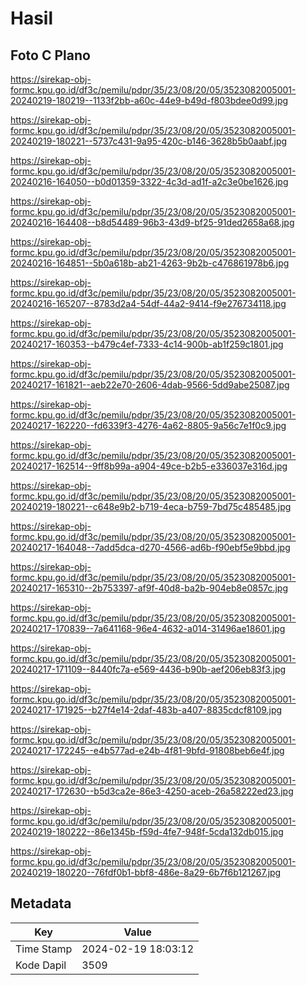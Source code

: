 # Hasil

## Foto C Plano

https://sirekap-obj-formc.kpu.go.id/df3c/pemilu/pdpr/35/23/08/20/05/3523082005001-20240219-180219--1133f2bb-a60c-44e9-b49d-f803bdee0d99.jpg

https://sirekap-obj-formc.kpu.go.id/df3c/pemilu/pdpr/35/23/08/20/05/3523082005001-20240219-180221--5737c431-9a95-420c-b146-3628b5b0aabf.jpg

https://sirekap-obj-formc.kpu.go.id/df3c/pemilu/pdpr/35/23/08/20/05/3523082005001-20240216-164050--b0d01359-3322-4c3d-ad1f-a2c3e0be1626.jpg

https://sirekap-obj-formc.kpu.go.id/df3c/pemilu/pdpr/35/23/08/20/05/3523082005001-20240216-164408--b8d54489-96b3-43d9-bf25-91ded2658a68.jpg

https://sirekap-obj-formc.kpu.go.id/df3c/pemilu/pdpr/35/23/08/20/05/3523082005001-20240216-164851--5b0a618b-ab21-4263-9b2b-c476861978b6.jpg

https://sirekap-obj-formc.kpu.go.id/df3c/pemilu/pdpr/35/23/08/20/05/3523082005001-20240216-165207--8783d2a4-54df-44a2-9414-f9e276734118.jpg

https://sirekap-obj-formc.kpu.go.id/df3c/pemilu/pdpr/35/23/08/20/05/3523082005001-20240217-160353--b479c4ef-7333-4c14-900b-ab1f259c1801.jpg

https://sirekap-obj-formc.kpu.go.id/df3c/pemilu/pdpr/35/23/08/20/05/3523082005001-20240217-161821--aeb22e70-2606-4dab-9566-5dd9abe25087.jpg

https://sirekap-obj-formc.kpu.go.id/df3c/pemilu/pdpr/35/23/08/20/05/3523082005001-20240217-162220--fd6339f3-4276-4a62-8805-9a56c7e1f0c9.jpg

https://sirekap-obj-formc.kpu.go.id/df3c/pemilu/pdpr/35/23/08/20/05/3523082005001-20240217-162514--9ff8b99a-a904-49ce-b2b5-e336037e316d.jpg

https://sirekap-obj-formc.kpu.go.id/df3c/pemilu/pdpr/35/23/08/20/05/3523082005001-20240219-180221--c648e9b2-b719-4eca-b759-7bd75c485485.jpg

https://sirekap-obj-formc.kpu.go.id/df3c/pemilu/pdpr/35/23/08/20/05/3523082005001-20240217-164048--7add5dca-d270-4566-ad6b-f90ebf5e9bbd.jpg

https://sirekap-obj-formc.kpu.go.id/df3c/pemilu/pdpr/35/23/08/20/05/3523082005001-20240217-165310--2b753397-af9f-40d8-ba2b-904eb8e0857c.jpg

https://sirekap-obj-formc.kpu.go.id/df3c/pemilu/pdpr/35/23/08/20/05/3523082005001-20240217-170839--7a641168-96e4-4632-a014-31496ae18601.jpg

https://sirekap-obj-formc.kpu.go.id/df3c/pemilu/pdpr/35/23/08/20/05/3523082005001-20240217-171109--8440fc7a-e569-4436-b90b-aef206eb83f3.jpg

https://sirekap-obj-formc.kpu.go.id/df3c/pemilu/pdpr/35/23/08/20/05/3523082005001-20240217-171925--b27f4e14-2daf-483b-a407-8835cdcf8109.jpg

https://sirekap-obj-formc.kpu.go.id/df3c/pemilu/pdpr/35/23/08/20/05/3523082005001-20240217-172245--e4b577ad-e24b-4f81-9bfd-91808beb6e4f.jpg

https://sirekap-obj-formc.kpu.go.id/df3c/pemilu/pdpr/35/23/08/20/05/3523082005001-20240217-172630--b5d3ca2e-86e3-4250-aceb-26a58222ed23.jpg

https://sirekap-obj-formc.kpu.go.id/df3c/pemilu/pdpr/35/23/08/20/05/3523082005001-20240219-180222--86e1345b-f59d-4fe7-948f-5cda132db015.jpg

https://sirekap-obj-formc.kpu.go.id/df3c/pemilu/pdpr/35/23/08/20/05/3523082005001-20240219-180220--76fdf0b1-bbf8-486e-8a29-6b7f6b121267.jpg


## Metadata

| Key        | Value               |
| ---------- | ------------------- |
| Time Stamp | 2024-02-19 18:03:12 |
| Kode Dapil | 3509                |



